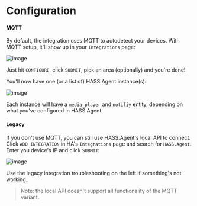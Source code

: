 # Configuration

#### MQTT

By default, the integration uses MQTT to autodetect your devices. With MQTT setup, it'll show up in your `Integrations` page:

![image](https://user-images.githubusercontent.com/81011038/201068314-6f38ce3e-cc9d-46f5-9d45-f4fb2a99ae18.png)

Just hit `CONFIGURE`, click `SUBMIT`, pick an area (optionally) and you're done!

You'll now have one (or a list of) HASS.Agent instance(s):

![image](https://user-images.githubusercontent.com/81011038/201071780-b4f31075-71a9-4f93-b3d1-b0423514aeec.png)

Each instance will have a `media_player` and `notifiy` entity, depending on what you've configured in HASS.Agent.

#### Legacy

If you don't use MQTT, you can still use HASS.Agent's local API to connect. Click `ADD INTEGRATION` in HA's `Integrations` page and search for `HASS.Agent`. Enter you device's IP and click `SUBMIT`:

![image](https://user-images.githubusercontent.com/81011038/201068870-9e5c8b9b-4ce2-480f-b0f1-c7c51511ca40.png)

Use the legacy integration troubleshooting on the left if something's not working.

> Note: the local API doesn't support all functionality of the MQTT variant.
